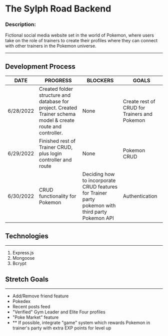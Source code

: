 # The Sylph Road Backend

### Description:
Fictional social media website set in the world of Pokemon, where users take on the role of trainers to create their profiles where they can connect with other trainers in the Pokemon universe.

***

## Development Process
| DATE | PROGRESS | BLOCKERS | GOALS |
| :---: | ------- | -------- | ----- |
| 6/28/2022 | Created folder structure and database for project. Created Trainer schema model & create route and controller. | None | Create rest of CRUD for Trainers and Pokemon |
| 6/29/2022 | Finished rest of Trainer CRUD, plus login controller and route | None | Pokemon CRUD |
| 6/30/2022 | CRUD functionality for Pokemon | Deciding how to incorporate CRUD features for Trainer party pokemon with third party Pokemon API | Authentication


## Technologies
***
1. Express.js
2. Mongoose
3. Bcrypt

## Stretch Goals
***
- Add/Remove friend feature
- Pokedex
- Recent posts feed
- "Verified" Gym Leader and Elite Four profiles
- "Poke Market" feature
- ** If possible, integrate "game" system which rewards Pokemon in trainer's party with extra EXP points for level up